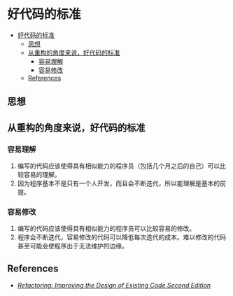 # 好代码的标准


<!-- TOC -->

- [好代码的标准](#好代码的标准)
    - [思想](#思想)
    - [从重构的角度来说，好代码的标准](#从重构的角度来说好代码的标准)
        - [容易理解](#容易理解)
        - [容易修改](#容易修改)
    - [References](#references)

<!-- /TOC -->


## 思想


## 从重构的角度来说，好代码的标准
### 容易理解
1. 编写的代码应该使得具有相似能力的程序员（包括几个月之后的自己）可以比较容易的理解。
2. 因为程序基本不是只有一个人开发，而且会不断迭代，所以能理解是基本的前提。

### 容易修改
1. 编写的代码应该使得具有相似能力的程序员可以比较容易的修改。
2. 程序会不断迭代，容易修改的代码可以降低每次迭代的成本。难以修改的代码甚至可能会使程序出于无法维护的边缘。


## References
* [*Refactoring: Improving the Design of Existing Code,Second Edition*](https://book.douban.com/subject/30332135/)
